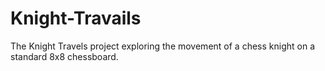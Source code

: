 # Knight-Travails
The Knight Travels project exploring the movement of a chess knight on a standard 8x8 chessboard. 
